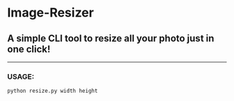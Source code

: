 # Image-Resizer

## A simple CLI tool to resize all your photo just in one click!

---

### USAGE:

`python resize.py width height`
